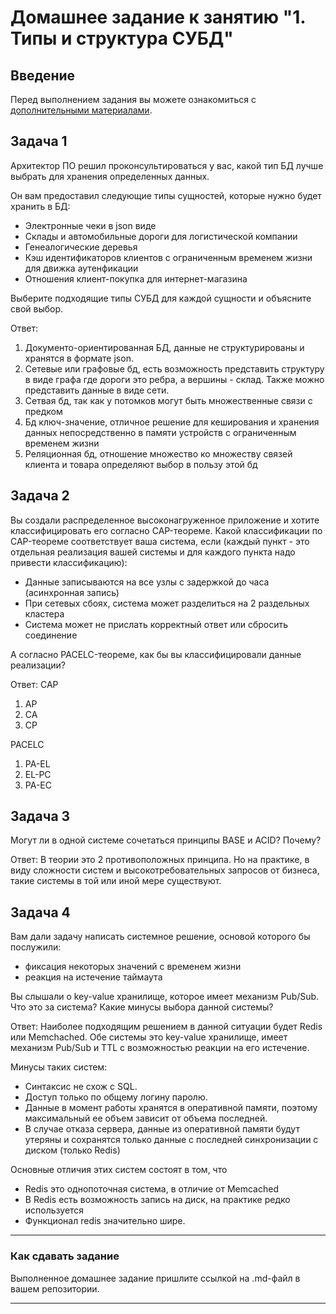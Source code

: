 # Домашнее задание к занятию "1. Типы и структура СУБД"

## Введение

Перед выполнением задания вы можете ознакомиться с 
[дополнительными материалами](https://github.com/netology-code/virt-homeworks/tree/virt-11/additional).

## Задача 1

Архитектор ПО решил проконсультироваться у вас, какой тип БД 
лучше выбрать для хранения определенных данных.

Он вам предоставил следующие типы сущностей, которые нужно будет хранить в БД:

- Электронные чеки в json виде
- Склады и автомобильные дороги для логистической компании
- Генеалогические деревья
- Кэш идентификаторов клиентов с ограниченным временем жизни для движка аутенфикации
- Отношения клиент-покупка для интернет-магазина

Выберите подходящие типы СУБД для каждой сущности и объясните свой выбор.

Ответ:
1) Документо-ориентированная БД, данные не структурированы и хранятся в формате json.
2) Сетевые или графовые бд, есть возможность представить структуру в виде графа где дороги это ребра, а вершины - склад. Также можно представить данные в виде сети.
3) Сетвая бд, так как у потомков могут быть множественные связи с предком
4) Бд ключ-значение, отличное решение для кеширования и хранения данных непосредственно в памяти устройств с ограниченным временем жизни
5) Реляционная бд, отношение множество ко множеству связей клиента и товара определяют выбор в пользу этой бд

## Задача 2

Вы создали распределенное высоконагруженное приложение и хотите классифицировать его согласно 
CAP-теореме. Какой классификации по CAP-теореме соответствует ваша система, если 
(каждый пункт - это отдельная реализация вашей системы и для каждого пункта надо привести классификацию):

- Данные записываются на все узлы с задержкой до часа (асинхронная запись)
- При сетевых сбоях, система может разделиться на 2 раздельных кластера
- Система может не прислать корректный ответ или сбросить соединение

А согласно PACELC-теореме, как бы вы классифицировали данные реализации?

Ответ:
CAP
1) AP
2) CA 
3) CP

PACELC
1) PA-EL
2) EL-PC
3) PA-EC

## Задача 3

Могут ли в одной системе сочетаться принципы BASE и ACID? Почему?

Ответ:
В теории это 2 противоположных принципа. Но на практике, в виду сложности систем и высокотребовательных запросов от бизнеса, такие системы в той или иной мере существуют.

## Задача 4

Вам дали задачу написать системное решение, основой которого бы послужили:

- фиксация некоторых значений с временем жизни
- реакция на истечение таймаута

Вы слышали о key-value хранилище, которое имеет механизм Pub/Sub. 
Что это за система? Какие минусы выбора данной системы?

Ответ:
Наиболее подходящим решением в данной ситуации будет Redis или Memchached.
Обе системы это key-value хранилище, имеет механизм Pub/Sub и TTL с возможностью реакции на его истечение.

Минусы таких систем:
 - Синтаксис не схож с SQL.
 - Доступ только по общему логину паролю.
 - Данные в момент работы хранятся в оперативной памяти, поэтому максимальный ее объем зависит от объема последней.
 - В случае отказа сервера, данные из оперативной памяти будут утеряны и сохранятся только данные с последней синхронизации с диском (только Redis)

Основные отличия этих систем состоят в том, что
 - Redis это однопоточная система, в отличие от Memcached
 - В Redis есть возможность запись на диск, на практике редко используется
 - Функционал redis значительно шире.

---

### Как cдавать задание

Выполненное домашнее задание пришлите ссылкой на .md-файл в вашем репозитории.

---
